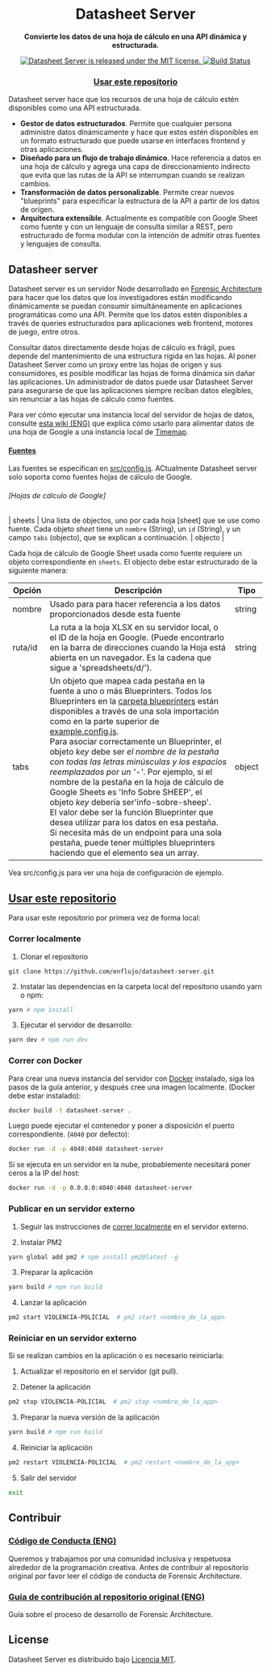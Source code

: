 <h1 align="center">
  Datasheet Server
</h1>

<p align="center">
  <strong>Convierte los datos de una hoja de cálculo en una API dinámica y estructurada. </strong><br>
</p>
<p align="center">
  <a href="https://github.com/forensic-architecture/datasheet-server/blob/master/LICENSE">
    <img src="https://img.shields.io/badge/license-MIT-blue.svg" alt="Datasheet Server is released under the MIT license." />
  </a>
  <a href="https://travis-ci.com/forensic-architecture/datasheet-server">
    <img src="https://travis-ci.com/forensic-architecture/datasheet-server.svg?branch=develop" alt="Build Status"/>
  </a>
</p>

<h3 align="center">
  <a href="#usar-este-repositorio">Usar este repositorio</a>
</h3>

Datasheet server hace que los recursos de una hoja de cálculo estén disponibles como una API estructurada.

- **Gestor de datos estructurados**. Permite que cualquier persona administre datos dinámicamente y hace que estos estén disponibles en un formato estructurado que puede usarse en interfaces frontend y otras aplicaciones.
- **Diseñado para un flujo de trabajo dinámico**. Hace referencia a datos en una hoja de cálculo y agrega una capa de direccionamiento indirecto que evita que las rutas de la API se interrumpan cuando se realizan cambios.
- **Transformación de datos personalizable**. Permite crear nuevos "blueprints" para especificar la estructura de la API a partir de los datos de origen.
- **Arquitectura extensible**. Actualmente es compatible con Google Sheet como fuente y con un lenguaje de consulta similar a REST, pero estructurado de forma modular con la intención de admitir otras fuentes y lenguajes de consulta.

## Datasheer server

Datasheet server es un servidor Node desarrollado en [Forensic Architecture](https://forensic-architecture.org) para hacer que los datos que los investigadores están modificando dinámicamente se puedan consumir simultáneamente en aplicaciones programáticas como una API. Permite que los datos estén disponibles a través de queries estructurados para aplicaciones web frontend, motores de juego, entre otros.

Consultar datos directamente desde hojas de cálculo es frágil, pues depende del mantenimiento de una estructura rígida en las hojas. Al poner Datasheet Server como un proxy entre las hojas de origen y sus consumidores, es posible modificar las hojas de forma dinámica sin dañar las aplicaciones. Un administrador de datos puede usar Datasheet Server para asegurarse de que las aplicaciones siempre reciban datos elegibles, sin renunciar a las hojas de cálculo como fuentes.

Para ver cómo ejecutar una instancia local del servidor de hojas de datos, consulte [esta wiki (ENG)](https://github.com/forensic-architecture/timemap/wiki/running-timemap-and-datasheet-server-locally) que explica cómo usarlo para alimentar datos de una hoja de Google a una instancia local de [Timemap](https://github.com/enflujo/timemap).

#### [Fuentes](#fuentes)

Las fuentes se especifican en [src/config.js](https://github.com/enflujo/datasheet-server/blob/develop/src/config.js). ACtualmente Datasheet server solo soporta como fuentes hojas de cálculo de Google.

###### [Hojas de cálculo de Google]

| sheets | Una lista de objectos, uno por cada hoja [sheet] que se use como fuente. Cada objeto _sheet_ tiene un `nombre` (String), un `id` (String), y un campo `tabs` (objecto), que se explican a continuación. | objecto |

Cada hoja de cálculo de Google Sheet usada como fuente requiere un objeto correspondiente en `sheets`. El objecto debe estar estructurado de la siguiente manera:

| Opción  | Descripción                                                                                                                                                                                                                                                                                                                                                                                                                                                                                                                                                                                                                                                                                                                                                                                                                                 | Tipo   |
| ------- | ------------------------------------------------------------------------------------------------------------------------------------------------------------------------------------------------------------------------------------------------------------------------------------------------------------------------------------------------------------------------------------------------------------------------------------------------------------------------------------------------------------------------------------------------------------------------------------------------------------------------------------------------------------------------------------------------------------------------------------------------------------------------------------------------------------------------------------------- | ------ |
| nombre  | Usado para para hacer referencia a los datos proporcionados desde esta fuente                                                                                                                                                                                                                                                                                                                                                                                                                                                                                                                                                                                                                                                                                                                                                               | string |
| ruta/id | La ruta a la hoja XLSX en su servidor local, o el ID de la hoja en Google. (Puede encontrarlo en la barra de direcciones cuando la Hoja está abierta en un navegador. Es la cadena que sigue a 'spreadsheets/d/').                                                                                                                                                                                                                                                                                                                                                                                                                                                                                                                                                                                                                          | string |
| tabs    | Un objeto que mapea cada pestaña en la fuente a uno o más Blueprinters. Todos los Blueprinters en la [carpeta blueprinters](/lib/blueprinters) están disponibles a través de una sola importación como en la parte superior de [example.config.js](/src/example.config.js). <br> Para asociar correctamente un Blueprinter, el objeto _key_ debe ser _el nombre de la pestaña con todas las letras minúsculas y los espacios reemplazados por un '-'_. Por ejemplo, si el nombre de la pestaña en la hoja de cálculo de Google Sheets es 'Info Sobre SHEEP', el objeto _key_ debería ser'info-sobre-sheep'. <br> El valor debe ser la función Blueprinter que desea utilizar para los datos en esa pestaña. Si necesita más de un endpoint para una sola pestaña, puede tener múltiples blueprinters haciendo que el elemento sea un array. | object |

Vea src/config.js para ver una hoja de configuración de ejemplo.

## [Usar este repositorio](#usar-este-repositorio)

Para usar este repositorio por primera vez de forma local:

### Correr localmente

1. Clonar el repositorio

```
git clone https://github.com/enflujo/datasheet-server.git
```

2. Instalar las dependencias en la carpeta local del repositorio usando yarn o npm:

```sh
yarn # npm install
```

3. Ejecutar el servidor de desarrollo:

```sh
yarn dev # npm run dev
```

### Correr con Docker

Para crear una nueva instancia del servidor con [Docker](https://www.docker.com/) instalado, siga los pasos de la guía anterior, y después cree una imagen localmente. (Docker debe estar instalado):

```sh
docker build -t datasheet-server .
```

Luego puede ejecutar el contenedor y poner a disposición el puerto correspondiente. (`4040` por defecto):

```sh
docker run -d -p 4040:4040 datasheet-server
```

Si se ejecuta en un servidor en la nube, probablemente necesitará poner ceros a la IP del host:

```sh
docker run -d -p 0.0.0.0:4040:4040 datasheet-server
```

### Publicar en un servidor externo

1. Seguir las instrucciones de [correr localmente](#usar-este-repositorio) en el servidor externo.

2. Instalar PM2

```sh
yarn global add pm2 # npm install pm2@latest -g
```

3. Preparar la aplicación

```sh
yarn build # npm run build
```

4. Lanzar la aplicación

```sh
pm2 start VIOLENCIA-POLICIAL  # pm2 start <nombre_de_la_app>
```

### Reiniciar en un servidor externo

Si se realizan cambios en la aplicación o es necesario reiniciarla:

1. Actualizar el repositorio en el servidor (git pull).

2. Detener la aplicación

```sh
pm2 stop VIOLENCIA-POLICIAL  # pm2 stop <nombre_de_la_app>
```

3. Preparar la nueva versión de la aplicación

```sh
yarn build # npm run build
```

4. Reiniciar la aplicación

```sh
pm2 restart VIOLENCIA-POLICIAL  # pm2 restart <nombre_de_la_app>
```

5. Salir del servidor

```sh
exit
```

## Contribuir

### [Código de Conducta (ENG)](CODE_OF_CONDUCT.md)

Queremos y trabajamos por una comunidad inclusiva y respetuosa alrededor de la programación creativa. Antes de contribuir al repositorio original por favor leer el código de conducta de Forensic Architecture.

### [Guía de contribución al repositorio original (ENG)](CONTRIBUTING.md)

Guía sobre el proceso de desarrollo de Forensic Architecture.

## License

Datasheet Server es distribuido bajo [Licencia MIT](https://github.com/forensic-architecture/datasheet-server/blob/develop/LICENSE).
